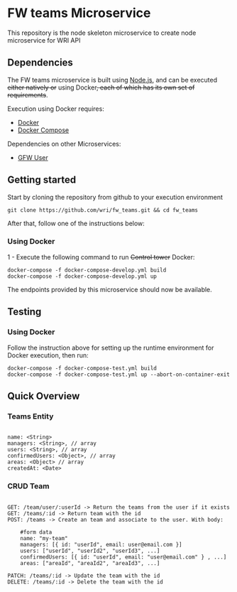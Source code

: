 # FW teams Microservice
 
This repository is the node skeleton microservice to create node microservice for WRI API

## Dependencies

The FW teams microservice is built using [Node.js](https://nodejs.org/en/), and can be executed ~~either natively or~~ using Docker~~, each of which has its own set of requirements~~.

Execution using Docker requires:
- [Docker](https://www.docker.com/)
- [Docker Compose](https://docs.docker.com/compose/)

Dependencies on other Microservices:
- [GFW User](https://github.com/gfw-api/gfw-user-api/)

## Getting started

Start by cloning the repository from github to your execution environment

```
git clone https://github.com/wri/fw_teams.git && cd fw_teams
```

After that, follow one of the instructions below:

### Using Docker

1 - Execute the following command to run ~~Control tower~~ Docker:

```
docker-compose -f docker-compose-develop.yml build
docker-compose -f docker-compose-develop.yml up
```

The endpoints provided by this microservice should now be available.

## Testing

### Using Docker

Follow the instruction above for setting up the runtime environment for Docker execution, then run:
```
docker-compose -f docker-compose-test.yml build
docker-compose -f docker-compose-test.yml up --abort-on-container-exit
```

## Quick Overview

### Teams Entity

```

name: <String>
managers: <String>, // array
users: <String>, // array
confirmedUsers: <Object>, // array
areas: <Object> // array
createdAt: <Date>

```

### CRUD Team

```

GET: /team/user/:userId -> Return the teams from the user if it exists
GET: /teams/:id -> Return team with the id
POST: /teams -> Create an team and associate to the user. With body:

    #form data
    name: "my-team"
    managers: [{ id: "userId", email: user@email.com }]
    users: ["userId", "userId2", "userId3", ...]
    confirmedUsers: [{ id: "userId", email: "user@email.com" } , ...]
    areas: ["areaId", "areaId2", "areaId3", ...]

PATCH: /teams/:id -> Update the team with the id
DELETE: /teams/:id -> Delete the team with the id

```
